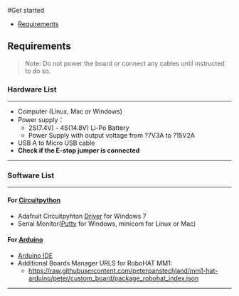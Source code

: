 #Get started

* [Requirements](#requirements)

## Requirements
>Note: Do not power the board or connect any cables until instructed to do so.

### Hardware List
---
- Computer (Linux, Mac or Windows)
- Power supply：
    - 2S(7.4V) - 4S(14.8V) Li-Po Battery
    - Power Supply with output voltage from ?7V3A to ?15V2A
- USB A to Micro USB cable
- **Check if the E-stop jumper is connected**

---

### Software List
---
#### For [Circuitpython](/guide/circuitpython/)

- Adafruit Circuitpyhton [Driver](https://github.com/adafruit/Adafruit_Windows_Drivers/releases/tag/2.4.0.0) for Windows 7
- Serial Monitor([Putty](https://www.putty.org/) for Windows, minicom for Linux or Mac)

#### For [Arduino](/guide/arduino/)

- [Arduino IDE](https://www.arduino.cc/en/Main/Software)
- Additional Boards Manager URLS for RoboHAT MM1:
    - https://raw.githubusercontent.com/peterpanstechland/mm1-hat-arduino/peter/custom_board/package_robohat_index.json
---
